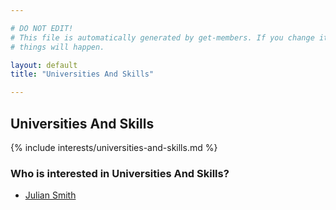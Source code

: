 ```yaml
---

# DO NOT EDIT!
# This file is automatically generated by get-members. If you change it, bad
# things will happen.

layout: default
title: "Universities And Skills"

---
```


## Universities And Skills

{% include interests/universities-and-skills.md %}

### Who is interested in Universities And Skills?


* [Julian Smith](/members/julian-smith.html)
